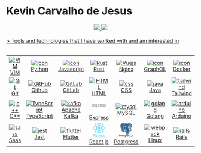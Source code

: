 # Kevin Carvalho de Jesus

<div align="center">
  <a href="https://github.com/KPMGE">
  <img height="190em" src="https://github-readme-stats.vercel.app/api?username=KPMGE&show_icons=true&theme=dracula&include_all_commits=true&count_private=true"/>
  <img height="190em" src="https://github-readme-stats.vercel.app/api/top-langs/?username=KPMGE&layout=compact&langs_count=7&theme=dracula" />
</div>
  
<br>
> Tools and technologies that I have worked with and am interested in
<br>
<br>

<table align="center">
  <tr>
     <td align="center" width="96">
      <a href="#vim">
        <img src="https://cdn.jsdelivr.net/gh/devicons/devicon/icons/vim/vim-original.svg" width="48" height="48" alt="VIM" />
      </a>
      <br>VIM
    </td>
    <td align="center" width="96">
      <a href="#macropower-tech">
        <img src="https://techstack-generator.vercel.app/python-icon.svg" alt="icon" width="65" height="65" />
      </a>
      <br>Python
    </td>
    <td align="center" width="96">
        <img src="https://techstack-generator.vercel.app/js-icon.svg" alt="icon" width="65" height="65" />
      <br>Javascript
    </td>
    <td align="center" width="96">
      <a href="#rust">
        <img src="https://cdn.jsdelivr.net/gh/devicons/devicon/icons/rust/rust-plain.svg" width="48" height="48" alt="Rust" />
      </a>
      <br>Rust
    </td>
    <td align="center" width="96">
      <a href="#nginx">
        <img src="https://cdn.jsdelivr.net/gh/devicons/devicon/icons/nginx/nginx-original.svg" width="48" height="48" alt="Vuejs" />
      </a>
      <br>Nginx
    </td>
    <td align="center" width="96">
        <img src="https://techstack-generator.vercel.app/graphql-icon.svg" alt="icon" width="65" height="65" />
      <br>GraphQL
    </td>
    <td align="center" width="96">
        <img src="https://techstack-generator.vercel.app/docker-icon.svg" alt="icon" width="65" height="65" />
      <br>Docker
    </td>
    <td align="center" width="96">
        <img src="https://techstack-generator.vercel.app/restapi-icon.svg" alt="icon" width="65" height="65" />
      <br>Rest
    </td>
    <td align="center" width="96">
        <img src="https://techstack-generator.vercel.app/kubernetes-icon.svg" alt="icon" width="65" height="65" />
      <br>Kubernetes
    </td>
</tr>

<tr>
    <td align="center" width="96">
      <a href="#git" >
        <img src="https://upload.wikimedia.org/wikipedia/commons/thumb/3/3f/Git_icon.svg/1200px-Git_icon.svg.png" width="48" height="48" alt="Git" />
      </a>
      <br>Git
    </td>
    <td align="center" width="96">
        <img src="https://user-images.githubusercontent.com/25181517/192108374-8da61ba1-99ec-41d7-80b8-fb2f7c0a4948.png" width="48" height="48" alt="GitHub" />
      <br>Github
    </td>
    <td align="center"  width="96">
        <img src="https://user-images.githubusercontent.com/25181517/192108376-c675d39b-90f6-4073-bde6-5a9291644657.png" width="48" height="48" alt="GitLab" />
      <br>GitLab
    </td>
    <td align="center"  width="96">
        <img src="https://skillicons.dev/icons?i=html" width="48" height="48" alt="HTML" />
      <br>HTML
    </td>
    <td align="center" width="96">
        <img src="https://skillicons.dev/icons?i=css" width="48" height="48" alt="css" />
      <br>CSS
    </td>
    <td align="center"  width="96">
        <img src="https://cdn.jsdelivr.net/gh/devicons/devicon/icons/java/java-original.svg" width="48" height="48" alt="java" />
      <br>Java
    </td>
    <td align="center" width="96">
        <img src="https://skillicons.dev/icons?i=tailwind" width="48" height="48" alt="tailwind" />
      <br>Tailwind
    </td>
    <td align="center" width="96">
        <img src="https://skillicons.dev/icons?i=postgres" width="48" height="48" alt="PostgreSQL" />
      <br>PostgreSQL
    </td>
    <td align="center" width="96">
        <img src="https://cdn.jsdelivr.net/gh/devicons/devicon/icons/nestjs/nestjs-plain.svg" width="48" height="48" alt="nest" />
      <br>Nest
    </td>
</tr>
<tr>
     <td align="center" width="96">
      <a href="#c++">
        <img src="https://cdn.jsdelivr.net/gh/devicons/devicon/icons/cplusplus/cplusplus-original.svg" width="48" height="48" alt="c++" />
      </a>
      <br>C++
    </td>
    <td align="center" width="96">
      <a href="#ts">
        <img src="https://upload.wikimedia.org/wikipedia/commons/thumb/4/4c/Typescript_logo_2020.svg/1200px-Typescript_logo_2020.svg.png" width="48" height="48" alt="TypeScript" />
      </a>
      <br>TypeScript
    </td>
        <td align="center" width="96">
        <img src="https://cdn.jsdelivr.net/gh/devicons/devicon/icons/apachekafka/apachekafka-original.svg" width="48" height="48" alt="kafka" />
      <br>Apache Kafka
    </td>
     <td align="center" width="96">
      <a href="https://expressjs.com" target="_blank"> <img src="https://raw.githubusercontent.com/devicons/devicon/master/icons/express/express-original-wordmark.svg" alt="express" width="40" height="40"/> </a>
      <br>Express
    </td>
            <td align="center" width="96">
        <img src="https://skillicons.dev/icons?i=mysql" width="48" height="48" alt="mysql" />
      <br>MySQL
    </td>
              <td align="center" width="96">
        <img src="https://cdn.jsdelivr.net/gh/devicons/devicon/icons/go/go-original.svg" width="48" height="48" alt="golang" />
      <br>Golang
    </td>
    <td align="center" width="96">
      <a href="#">
        <img src="https://cdn.jsdelivr.net/gh/devicons/devicon/icons/arduino/arduino-original.svg" width="48" height="48" alt="arduino" />
      </a>
      <br>Arduino
    </td>
     <td align="center" width="96">
        <a href="#next">
            <img src="https://cdn.jsdelivr.net/gh/devicons/devicon/icons/nextjs/nextjs-original.svg" width="48" height="48"
                alt="livewire" />
        </a>
        <br>Next
    </td>
    <td align="center" width="96">
        <a href="#c">
            <img src="https://cdn.jsdelivr.net/gh/devicons/devicon/icons/c/c-original.svg" width="48"
                height="48" alt="alpinejs" />
        </a>
        <br>C
    </td>
 </tr>
<tr>
     <td align="center" width="96">
      <a href="#saas" >
        <img src="https://cdn.jsdelivr.net/gh/devicons/devicon/icons/sass/sass-original.svg" width="48" height="48" alt="sass" />
      </a>
      <br>Saas
    </td>
     <td align="center" width="96">
      <a href="#digitalocean">
        <img src="https://cdn.jsdelivr.net/gh/devicons/devicon/icons/jest/jest-plain.svg" width="48" height="48" alt="jest" />
      </a>
      <br>Jest
    </td>
      <td align="center"  width="96">
      <a href="#vscode">
        <img src="https://cdn.jsdelivr.net/gh/devicons/devicon/icons/flutter/flutter-original.svg" width="48" height="48" alt="flutter" />
      </a>
      <br>Flutter
    </td>
     <td align="center"  width="96">
      <a href="https://reactjs.org/" target="_blank"> <img src="https://raw.githubusercontent.com/devicons/devicon/master/icons/react/react-original-wordmark.svg" alt="react" width="40" height="40"/> </a> 
      <br>React js
    </td>
      <td align="center" width="96">
      <a href="https://www.postgresql.org" target="_blank"> <img src="https://raw.githubusercontent.com/devicons/devicon/master/icons/postgresql/postgresql-original-wordmark.svg" alt="postgresql" width="40" height="40"/> </a> 
      <br>Postgress
    </td>
      <td align="center" width="96">
      <a href="#" target="_blank"> <img src="https://cdn.jsdelivr.net/gh/devicons/devicon/icons/linux/linux-original.svg" alt="webpack" width="40" height="40"/> </a> 
      <br>Linux
    </td>
      <td align="center" width="96">
  <a href="#" target="_blank"> <img src="https://cdn.jsdelivr.net/gh/devicons/devicon/icons/rails/rails-plain.svg" alt="rails" width="40" height="40"/> </a>
        </a> 
      <br>Rails
    </td>
         <td align="center"  width="96">
     <a href="https://nodejs.org" target="_blank"> <img src="https://raw.githubusercontent.com/devicons/devicon/master/icons/nodejs/nodejs-original-wordmark.svg" alt="nodejs" width="40" height="40"/> </a>
      <br>Node js
    </td>
    <td align="center" width="96">
  <a href="https://www.mongodb.com/" target="_blank"> <img src="https://raw.githubusercontent.com/devicons/devicon/master/icons/mongodb/mongodb-original-wordmark.svg" alt="mongodb" width="40" height="40"/> </a>
      <br>Mongo
    </td>
  </tr>
</table>
